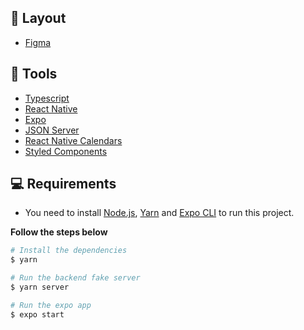 ## 🎨 Layout

- [Figma](https://www.figma.com/file/4ojyGi2mGuQaGK0sUHMAqB/RentX-Ignite?node-id=0%3A1)

## 🔨 Tools

- [Typescript](https://www.typescriptlang.org/)
- [React Native](https://reactnative.dev/)
- [Expo](https://expo.dev/)
- [JSON Server](https://www.npmjs.com/package/json-server)
- [React Native Calendars](https://github.com/wix/react-native-calendars)
- [Styled Components](https://styled-components.com/)


## 💻 Requirements

- You need to install [Node.js](https://nodejs.org/en/download/), [Yarn](https://yarnpkg.com/) and [Expo CLI](https://docs.expo.dev/workflow/expo-cli/) to run this project.

**Follow the steps below**

```bash
# Install the dependencies
$ yarn

# Run the backend fake server
$ yarn server

# Run the expo app
$ expo start
```
